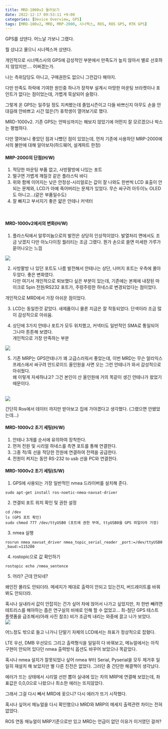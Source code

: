```yaml
---
title: MRD-1000v2 둘러보기
date: 2022-12-17 09:53:11 +9:00
categories: [Device Overview, GPS]
tags: [MRD-100v2, MRD, MRP-2000, 시너렉스, ROS, ROS GPS, RTK GPS]
---
```


GPS를 샀댄다. 어느날 가보니 그랬다.

뭘 샀냐고 물으니 시너렉스꺼 샀댄다. 

개인적으로 시너렉스사의 GPS에 감성적인 부분에서 만족도가 높지 않아서 별로 선호하지 않았지만.... 어쩌겠는가. 

나는 측위담당도 아니고, 구매권한도 없으니 그런갑다 해야지.

다만 만족도 하락에 기여한 원인중 하나가 장착부 설계시 마땅한 마운팅 브라켓이나 포인트가 없다는 점이었는데, 가볍게 묵살되어 슬펐다.

그렇게 온 GPS는 일주일 정도 지켜봤는데 졸업시즌이고 다들 바쁘신지 아무도 손을 안대길래 안바쁘고 시간 많은(?) 휴학생이 열어보기로 했다.


MRD-1000v2. 기존 GPS는 언박싱까지는 해보지 않았기에 어떤지 잘 모르겠으나 박스는 평범하다.

다만 열어보니 좋았던 점과 나빴던 점이 있었는데, 먼저 기존에 사용하던 MRP-2000에서의 불만에 대해 알아보자(하드웨어, 설계파트 한정)
<br>
<h4>MRP-2000의 단점(H/W)</h4>

1. 적당한 마운팅 부품 없고, 사방팔방에 나있는 포트
2. 떨구면 가볍게 깨질것 같은 플라스틱 바디
3. 위와 함께 이어지는 낮은 안정성-시리얼로는 값이 잘 나와도 한번씩 LCD 표출이 안되는 문제와, LCD가 아예 죽어버리는 문제가 있었다. 무슨 싸구려 아두이노 OLED도 아니고...(같은 부품일수도)
4. 잘 빠지고 부서지기 좋은 얇은 안테나 커넥터

<br>
<h4>MRD-1000v2에서의 변화(H/W)</h4>

1. 플라스틱에서 알루미늄으로의 발전은 상당히 인상적이었다. 발열처리 면에서도 조금 낫겠지
다만 아노다이징 퀄리티는 조금 그랬다. 뭔가 손으로 쓸면 미세한 가루가 묻어나오는 느낌<br>
<img src="/assets/img/MRD/MRD_1.jpg">

2. 사방팔방 나 있던 포트도 나름 발전해서 안테나는 상단, 나머지 포트는 우측에 몰아 두었다.
좋은 변화였다.<br>
다만 여기서 개인적으로 퇴보했다 싶은 부분이 있는데, 기존에는 본체에 내장된 마이크로 5pin 전원/RS232 포트가, 주렁주렁한 하네스로 변경되었다는 점이었다.

개인적으로 MRD에서 가장 아쉬운 점이었다.

3. LCD는 동일한것 같았다. 
새제품이니 물론 지금은 잘 작동되었다. 단색이라 조금 많이 감성적으로 아쉬움.

4. 상단에 3가지 안테나 포트가 모두 위치했고, 커넥터도 일반적인 SMA로 통일되어 그나마 튼튼해 보였다.<br>
개인적으로 가장 만족하는 부분
<img src="/assets/img/MRD/MRD_3.jpg">

5. 기존 MRP는 GPS안테나가 꽤 고급스러워서 좋았는데, 이번 MRD는 무슨 알리익스프레스에서 싸구려 안드로이드 올인원을 사면 오는 그런 안테나가 와서 감성적으로 아쉬웠다.<br>
왜 이렇게 자세하냐고? 그건 본인이 산 올인원에 거의 똑같이 생긴 안테나가 왔었기 때문이다.
<br>
<img src="/assets/img/MRD/MRD_2.jpg">


간단히 Ros에서 데이터 까지만 받아보고 집에 가야겠다고 생각했다. (그랬으면 안됐었는데...)

<h4>MRD-1000v2 초기 세팅(H/W)</h4>

1. 안테나 3개를 순서에 유의하여 장착한다.
2. 먼저 전원 및 시리얼 하네스를 측면 포트를 통해 연결한다.
3. 그중 적/흑 선을 적당한 전원에 연결하여 전력을 공급한다.
4. 전원이 켜지는 동안 RS-232 to usb 선을 PC와 연결한다.


<h4>MRD-1000v2 초기 세팅(S/W)</h4>

1. GPS에 사용되는 가장 일반적인 nmea 드라이버를 설치해 준다.
```
sudo apt-get install ros-noetic-nmea-navsat-driver
```
2. 연결되 포트 위치 확인 및 권한 설정
```
cd /dev
ls (GPS 포트 확인) 
sudo chmod 777 /dev/ttyUSB0 (포트에 권한 부여, ttyUSB0을 GPS 파일이라 가정)
```
3. nmea 실행
```
rosrun nmea_navsat_driver nmea_topic_serial_reader _port:=/dev/ttyUSB0 _baud:=115200
```
4. rostopic으로 값 확인하기
```
rostopic echo /nmea_sentence
```
5. 어라? 근데 안되네?



왜인진 몰라도 안되더라. 메세지가 제대로 출력이 안되고 있는건지, 버드레이트를 바꿔봐도 안되더라.

혹시나 실내라서 값이 안잡히는 건가 싶어 차에 얹어서 나가고 싶었지만, 차 한번 빼려면 테트리스를 해야하는 좁은 연구실의 비애로 인해 할 수 없었고... 최-첨단 GPS 테스트 플랫폼을 급조해서(아래 사진 참조) 비가 조금씩 내리는 와중에 끌고 나가 보았다.<br>
<img src="/assets/img/MRD/MRD_4.jpg">

어느정도 밖으로 들고 나가니 단말기 자체의 LCD에서는 좌표가 정상적으로 잡혔다.

LTE 우선, DMB 우선모드 그리고 출력형식을 일일히 다 바꿔보고, 메뉴얼에서는 아직 구현이 안되어 있다던 nmea 출력방식 옵션도 바꾸어 보았으나 똑같았다.

혹시나 nmea 설치가 잘못되었나 싶어 nmea 부터 Serial, Pyserial을 모두 제거후 일일히 재설치 해 보았지만 별 다른 진전은 없었다. 그러던 중 간단한 해결책이 생각났다.

에러가 뜨는 상태에서 시리얼 선만 뽑아 실내에 있는 차의 MRP에 연결해 보았는데, 좌표값은 0,0,0으로 나왔으나 최소한 에러는 뜨지않았다.

그래서 그걸 다시 빼서 MRD에 꽂으니? 다시 에러가 뜨기 시작했다.

혹시나 싶어서 메뉴얼을 다시 확인했으나 MRD와 MRP의 메세지 출력관련 차이는 전혀 없었다.

ROS 연동 매뉴얼이 MRP기준으로만 있고 MRD는 언급이 없던 이유가 이거였던 걸까?